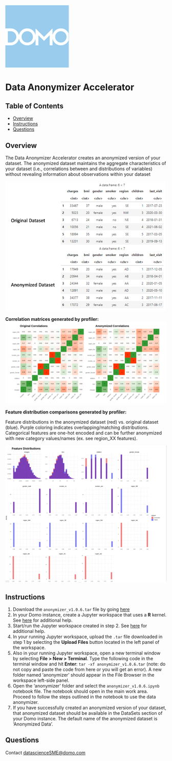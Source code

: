 <img src="https://github.com/domoinc/domo-data-science-resources/blob/02297d262c1a5b6113e88554483f0d872b2086ba/data_science_accelerators/images/Domo_logo.png" alt="Image Description" width="200">

# Data Anonymizer Accelerator

## Table of Contents
- [Overview](#overview)
- [Instructions](#instructions)
- [Questions](#questions)

## Overview

The Data Anonymizer Accelerator creates an anonymized version of your dataset. The anonymized dataset maintains the aggregate characteristics of your dataset (i.e., correlations between and distributions of variables) without revealing information about observations within your dataset

<img src="https://github.com/domoinc/domo-data-science-resources/blob/cc6e934e4a88c5692a6ad2128e5d47da2aa125e5/data_science_accelerators/images/data_anonymizer_anon-vs-original-data.png" alt="Image Description" width="500">



**Correlation matrices generated by profiler:** 
<img src="https://github.com/domoinc/domo-data-science-resources/blob/c4d0bc534d42175cd74c112a30a44644d96f7427/data_science_accelerators/images/data_anonymizer_correlations.png" alt="Image Description">


**Feature distribution comparisons generated by profiler:** 

Feature distributions in the anonymized dataset (red) vs. original dataset (blue). Purple coloring indicates overlapping/matching distributions. Categorical features are one-hot encoded and can be further anonymized with new category values/names (ex. see region_XX features).

<img src="https://github.com/domoinc/domo-data-science-resources/blob/c4d0bc534d42175cd74c112a30a44644d96f7427/data_science_accelerators/images/data_anonymizer_feature-dist.png" alt="Image Description" width="900">




## Instructions 
1. Download the ```anonymizer_v1.0.6.tar``` file by going [here](https://github.com/domoinc/domo-data-science-resources/blob/main/data_science_accelerators/data_anonymizer/anonymizer_v1.0.6.tar)
2. In your Domo instance, create a Jupyter workspace that uses a **R** kernel. See [here](https://domo-support.domo.com/s/article/36004740075?language=en_US#creating_workspace) for additional help.
3. Start/run the Jupyter workspace created in step 2. See [here](https://domo-support.domo.com/s/article/36004740075?language=en_US#running_workspace) for additional help.
4. In your running Jupyter workspace, upload the ```.tar``` file downloaded in step 1 by selecting the **Upload Files** button located in the left panel of the workspace. 
5. Also in your running Jupyter workspace, open a new terminal window by selecting **File > New > Terminal**. Type the following code in the terminal window and hit **Enter**: ```tar -xf ﻿anonymizer_v1.0.6.tar``` (note: do not copy and paste the code from here or you will get an error). A new folder named ‘anonymizer’ should appear in the File Browser in the workspace left-side panel.
6. Open the ‘anonymizer’ folder and select the ```anonymizer_v1.0.6.ipynb``` notebook file. The notebook should open in the main work area. Proceed to follow the steps outlined in the notebook to use the data anonymizer.
7. If you have successfully created an anonymized version of your dataset, that anonymized dataset should be available in the DataSets section of your Domo instance. The default name of the anonymized dataset is ‘Anonymized Data’.

## Questions
Contact datascienceSME@domo.com
